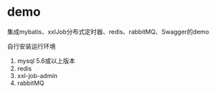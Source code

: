 # demo
集成mybatis、xxlJob分布式定时器、redis、rabbitMQ、Swagger的demo  

自行安装运行环境  
 
  1. mysql 5.6或以上版本  
  2. redis  
  3. xxl-job-admin  
  4. rabbitMQ  
